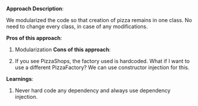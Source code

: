 **Approach Description**:

We modularized the code so that creation of pizza remains in one class. No need to change every class, in case of any modifications.

**Pros of this approach**:

1. Modularization
**Cons of this approach**:

1. If you see PizzaShops, the factory used is hardcoded. What if I want to use a different PizzaFactory? We can use constructor injection for this.

**Learnings**:

1. Never hard code any dependency and always use dependency injection.
